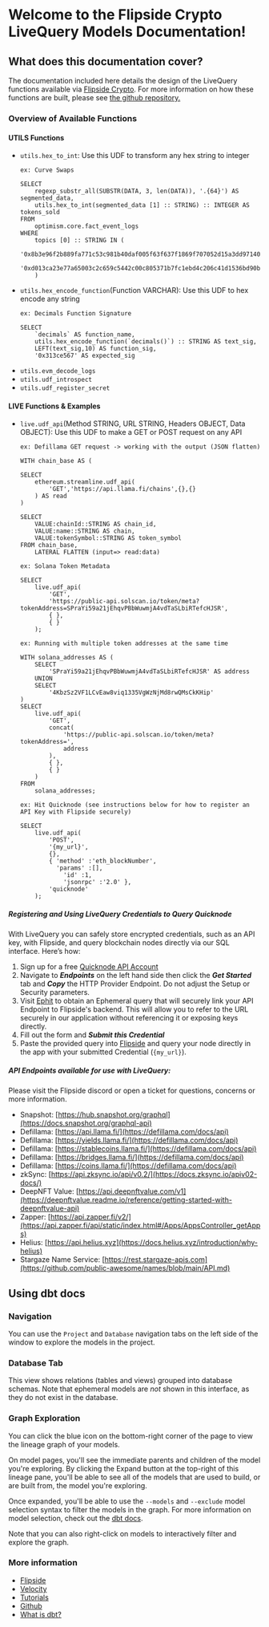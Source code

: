 # Welcome to the Flipside Crypto LiveQuery Models Documentation!

## **What does this documentation cover?**
The documentation included here details the design of the LiveQuery functions available via [Flipside Crypto](https://flipsidecrypto.xyz/). For more information on how these functions are built, please see [the github repository.](https://github.com/FlipsideCrypto/livequery-models)

### **Overview of Available Functions**

#### **UTILS Functions**

- `utils.hex_to_int`: Use this UDF to transform any hex string to integer
    ```
    ex: Curve Swaps

    SELECT
        regexp_substr_all(SUBSTR(DATA, 3, len(DATA)), '.{64}') AS segmented_data,
        utils.hex_to_int(segmented_data [1] :: STRING) :: INTEGER AS tokens_sold
    FROM
        optimism.core.fact_event_logs
    WHERE
        topics [0] :: STRING IN (
            '0x8b3e96f2b889fa771c53c981b40daf005f63f637f1869f707052d15a3dd97140',
            '0xd013ca23e77a65003c2c659c5442c00c805371b7fc1ebd4c206c41d1536bd90b'
        )
    ```
- `utils.hex_encode_function`(Function VARCHAR): Use this UDF to hex encode any string
    ```
    ex: Decimals Function Signature

    SELECT
        `decimals` AS function_name,
        utils.hex_encode_function(`decimals()`) :: STRING AS text_sig, 
        LEFT(text_sig,10) AS function_sig,
        '0x313ce567' AS expected_sig
    ```
- `utils.evm_decode_logs`
- `utils.udf_introspect`
- `utils.udf_register_secret`

#### **LIVE Functions & Examples**

- `live.udf_api`(Method STRING, URL STRING, Headers OBJECT, Data OBJECT): Use this UDF to make a GET or POST request on any API
    ```
    ex: Defillama GET request -> working with the output (JSON flatten)

    WITH chain_base AS (

    SELECT
        ethereum.streamline.udf_api(
            'GET','https://api.llama.fi/chains',{},{}
        ) AS read
    )

    SELECT
        VALUE:chainId::STRING AS chain_id,
        VALUE:name::STRING AS chain,
        VALUE:tokenSymbol::STRING AS token_symbol
    FROM chain_base,
        LATERAL FLATTEN (input=> read:data)

    ex: Solana Token Metadata

    SELECT
        live.udf_api(
            'GET',
            'https://public-api.solscan.io/token/meta?tokenAddress=SPraYi59a21jEhqvPBbWuwmjA4vdTaSLbiRTefcHJSR',
            { },
            { }
        );

    ex: Running with multiple token addresses at the same time

    WITH solana_addresses AS (
        SELECT
            'SPraYi59a21jEhqvPBbWuwmjA4vdTaSLbiRTefcHJSR' AS address
        UNION
        SELECT
            '4KbzSz2VF1LCvEaw8viq1335VgWzNjMd8rwQMsCkKHip'
    )
    SELECT
        live.udf_api(
            'GET',
            concat(
                'https://public-api.solscan.io/token/meta?tokenAddress=',
                address
            ),
            { },
            { }
        )
    FROM
        solana_addresses;

    ex: Hit Quicknode (see instructions below for how to register an API Key with Flipside securely)
    
    SELECT
        live.udf_api(
            'POST',
            '{my_url}',
            {},
            { 'method' :'eth_blockNumber',
              'params' :[],
                'id' :1,
                'jsonrpc' :'2.0' },
            'quicknode'
        );
    ```

##### **Registering and Using LiveQuery Credentials to Query Quicknode**
With LiveQuery you can safely store encrypted credentials, such as an API key, with Flipside, and query blockchain nodes directly via our SQL interface. Here’s how:
1. Sign up for a free [Quicknode API Account](https://www.quicknode.com/core-api)
2. Navigate to ***Endpoints*** on the left hand side then click the ***Get Started*** tab and ***Copy*** the HTTP Provider Endpoint. Do not adjust the Setup or Security parameters.
3. Visit [Ephit](https://science.flipsidecrypto.xyz/ephit) to obtain an Ephemeral query that will securely link your API Endpoint to Flipside's backend. This will allow you to refer to the URL securely in our application without referencing it or exposing keys directly.
4. Fill out the form and ***Submit this Credential***
5. Paste the provided query into [Flipside](https://flipside.new) and query your node directly in the app with your submitted Credential (`{my_url}`).

##### **API Endpoints available for use with LiveQuery:**
Please visit the Flipside discord or open a ticket for questions, concerns or more information.

- Snapshot: [https://hub.snapshot.org/graphql](https://docs.snapshot.org/graphql-api) 
- Defillama: [https://api.llama.fi/](https://defillama.com/docs/api)
- Defillama: [https://yields.llama.fi/](https://defillama.com/docs/api)
- Defillama: [https://stablecoins.llama.fi/](https://defillama.com/docs/api)
- Defillama: [https://bridges.llama.fi/](https://defillama.com/docs/api)
- Defillama: [https://coins.llama.fi/](https://defillama.com/docs/api)
- zkSync: [https://api.zksync.io/api/v0.2/](https://docs.zksync.io/apiv02-docs/)
- DeepNFT Value: [https://api.deepnftvalue.com/v1](https://deepnftvalue.readme.io/reference/getting-started-with-deepnftvalue-api)
- Zapper: [https://api.zapper.fi/v2/](https://api.zapper.fi/api/static/index.html#/Apps/AppsController_getApps)
- Helius: [https://api.helius.xyz](https://docs.helius.xyz/introduction/why-helius)
- Stargaze Name Service: [https://rest.stargaze-apis.com](https://github.com/public-awesome/names/blob/main/API.md)

## **Using dbt docs**
### Navigation

You can use the ```Project``` and ```Database``` navigation tabs on the left side of the window to explore the models in the project.

### Database Tab

This view shows relations (tables and views) grouped into database schemas. Note that ephemeral models are *not* shown in this interface, as they do not exist in the database.

### Graph Exploration

You can click the blue icon on the bottom-right corner of the page to view the lineage graph of your models.

On model pages, you'll see the immediate parents and children of the model you're exploring. By clicking the Expand button at the top-right of this lineage pane, you'll be able to see all of the models that are used to build, or are built from, the model you're exploring.

Once expanded, you'll be able to use the ```--models``` and ```--exclude``` model selection syntax to filter the models in the graph. For more information on model selection, check out the [dbt docs](https://docs.getdbt.com/docs/model-selection-syntax).

Note that you can also right-click on models to interactively filter and explore the graph.

### **More information**
- [Flipside](https://flipsidecrypto.xyz/)
- [Velocity](https://app.flipsidecrypto.com/velocity?nav=Discover)
- [Tutorials](https://docs.flipsidecrypto.com/our-data/tutorials)
- [Github](https://github.com/FlipsideCrypto/external-models)
- [What is dbt?](https://docs.getdbt.com/docs/introduction)